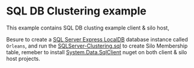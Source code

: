 # SQL DB Clustering example

This example contains SQL DB clusting example client & silo host,

Besure to create a [SQL Server Express LocalDB](https://docs.microsoft.com/en-us/sql/database-engine/configure-windows/sql-server-express-localdb) database instance called `Orleans`, and run the [SQLServer-Clustering.sql](./SqlSiloHost/OrleansAdoNetContent/SQLServer/SQLServer-Clustering.sql) to create Silo Membership table, remeber to install [System.Data.SqlClient](https://www.nuget.org/packages/System.Data.SqlClient) nuget on both client & silo host projects.
